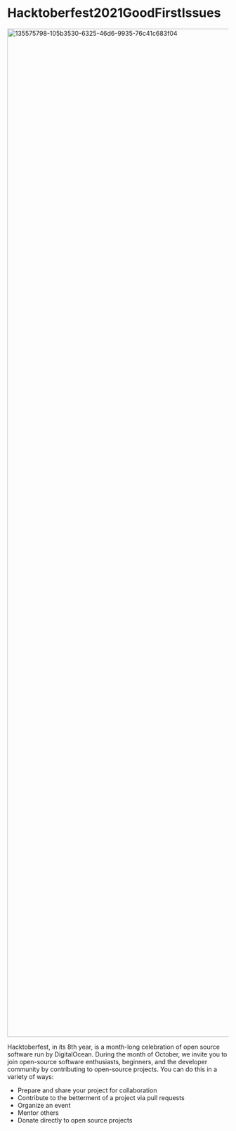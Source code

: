 # Hacktoberfest2021GoodFirstIssues

<img width="2295" alt="135575798-105b3530-6325-46d6-9935-76c41c683f04" src="https://user-images.githubusercontent.com/76823048/135721349-e04911ef-863c-4b57-a5d6-49a9b294b96f.png">

Hacktoberfest, in its 8th year, is a month-long celebration of open source software run by DigitalOcean. During the month of October, we invite you to join open-source software enthusiasts, beginners, and the developer community by contributing to open-source projects. You can do this in a variety of ways:

  * Prepare and share your project for collaboration
 * Contribute to the betterment of a project via pull requests
 * Organize an event
 * Mentor others
 * Donate directly to open source projects
